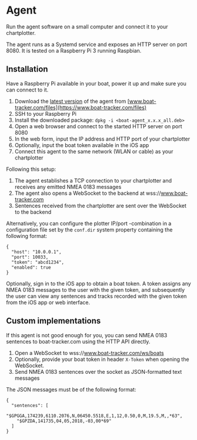 # Agent

Run the agent software on a small computer and connect it to your chartplotter.

The agent runs as a Systemd service and exposes an HTTP server on port 8080. It is tested on a Raspberry Pi 3 running
Raspbian.

## Installation

Have a Raspberry Pi available in your boat, power it up and make sure you can connect to it.

1. Download the [latest version](https://www.boat-tracker.com/files/boat-agent_0.1.2_all.deb) of the agent from [www.boat-tracker.com/files](https://www.boat-tracker.com/files)
1. SSH to your Raspberry Pi
1. Install the downloaded package: `dpkg -i <boat-agent_x.x.x_all.deb>`
1. Open a web browser and connect to the started HTTP server on port 8080
1. In the web form, input the IP address and HTTP port of your chartplotter
1. Optionally, input the boat token available in the iOS app
1. Connect this agent to the same network (WLAN or cable) as your chartplotter

Following this setup:

1. The agent establishes a TCP connection to your chartplotter and receives any emitted NMEA 0183 messages
1. The agent also opens a WebSocket to the backend at wss://www.boat-tracker.com
1. Sentences received from the chartplotter are sent over the WebSocket to the backend

Alternatively, you can configure the plotter IP/port -combination in a configuration file set by the `conf.dir` system
property containing the following format:

    {
      "host": "10.0.0.1",
      "port": 10033,
      "token": "abcd1234",
      "enabled": true
    }

Optionally, sign in to the iOS app to obtain a boat token. A token assigns any NMEA 0183 messages to the user with
the given token, and subsequently the user can view any sentences and tracks recorded with the given token from the iOS 
app or web interface.

## Custom implementations

If this agent is not good enough for you, you can send NMEA 0183 sentences to boat-tracker.com using the HTTP API 
directly.

1. Open a WebSocket to wss://www.boat-tracker.com/ws/boats
1. Optionally, provide your boat token in header `X-Token` when opening the WebSocket.
1. Send NMEA 0183 sentences over the socket as JSON-formatted text messages

The JSON messages must be of the following format:

    {
      "sentences": [
        "$GPGGA,174239,6110.2076,N,06450.5518,E,1,12,0.50,0,M,19.5,M,,*63",
        "$GPZDA,141735,04,05,2018,-03,00*69"
      ]
    }
